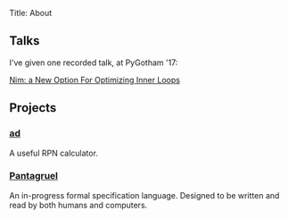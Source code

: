Title: About

## Talks

I've given one recorded talk, at PyGotham '17:

[Nim: a New Option For Optimizing Inner Loops](https://pyvideo.org/pygotham-2017/nim-a-new-option-for-optimizing-inner-loops.html)

## Projects

### [ad](https://github.com/subsetpark/ad)

A useful RPN calculator.

### [Pantagruel](https://hexdocs.pm/pantagruel/readme.html)

An in-progress formal specification language. Designed to be written
and read by both humans and computers.
